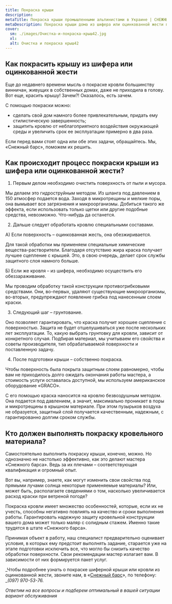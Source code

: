 ```yaml
---
title: Покраска крыши
description: 
metaTitle: Покраска крыши промышленными альпинистами в Украине | СНЕЖНЫЙ БАРС
metaDescription: Покраска крыши дома из шифера или оцинкованной жести промышленными альпинистами в Украине ☎+38 (096)555-30-92 от компании Снежный Барс
cover:
  sm: ./images/Очистка-и-покраска-крыш42.jpg
  xl: 
  alt: Очистка и покраска крыш42
---
```

## Как покрасить крышу из шифера или оцинкованной жести


Еще до недавнего времени мысль о покраске кровли большинству винничан, живущих в собственных домах, даже не приходила в голову. Вот еще, красить крышу! Зачем?! Оказалось, есть зачем.

С помощью покраски можно:

* сделать свой дом намного более привлекательным, придать ему стилистическую завершенность;
* защитить кровлю от неблагоприятного воздействия окружающей среды и увеличить срок ее эксплуатации примерно в два раза.

Если перед вами стоят одна или обе этих задачи, обращайтесь. Мы, «Снежный барс», поможем их решить.

## Как происходит процесс покраски крыши из шифера или оцинкованной жести?

1. Первым делом необходимо очистить поверхность от пыли и мусора.

Мы делаем это гидроструйным методом. Из шланга под давлением в 150 атмосфер подается вода. Заходя в микротрещины и мелкие поры, она вымывает все загрязнения и микроорганизмы. Добиться такого же эффекта, если использовать только щетки или другие подобные средства, невозможно. Что-нибудь да останется.

2. Дальше следует обработать кровлю специальными составами.

А) Если поверхность – оцинкованная жесть, она обезжиривается.

Для такой обработки мы применяем специальные химические вещества-растворители. Благодаря отсутствию жира краска получает лучшее сцепление с крышей. Это, в свою очередь, делает срок службы защитного слоя намного больше.

Б) Если же кровля – из шифера, необходимо осуществить его обеззараживание.

Мы проводим обработку такой конструкции противогрибковыми средствами. Они, во-первых, удаляют существующие микроорганизмы, во-вторых, предупреждают появление грибка под нанесенным слоем краски.

3. Следующий шаг – грунтование.

Оно позволяет гарантировать, что краска получит хорошее сцепление с поверхностью. Защита не будет отшелушиваться уже после нескольких лет эксплуатации. То, какую выбрать грунтовку для кровли, зависит от конкретного случая. Подбирая материал, мы учитываем его свойства и советы производителя, тип обрабатываемой поверхности и поставленную задачу.

4. После подготовки крыши – собственно покраска.

Чтобы поверхность была покрыта защитным слоем равномерно, чтобы вам не приходилось долго ожидать окончания работы мастера, а стоимость услуги оставалась доступной, мы используем американское оборудование «GRACO».

С его помощью краска наносится на кровлю безвоздушным методом. Она подается под давлением, а значит, максимально проникает в поры и микротрещины в крышном материале. При этом пузырьков воздуха не образуется, защитный слой получается качественным, надежным, с гарантированно долгим сроком службы.

## Кто должен выполнять покраску кровельного материала?

Самостоятельно выполнить покраску крыши, конечно, можно. Но однозначно не настолько эффективно, как это делают мастера «Снежного барса». Ведь за их плечами – соответствующая квалификация и огромный опыт.

Вот вы, например, знаете, как могут изменить свои свойства под прямыми лучами солнца некоторые применяемые материалы? Или, может быть, располагаете сведениями о том, насколько увеличивается расход краски при ветреной погоде?

Покраска кровли имеет множество особенностей, которые, если их не учесть, способны негативно повлиять на качество и сроки выполнения работы. Гарантировать надежную защиту кровельной конструкции вашего дома может только маляр с солидным стажем. Именно такие трудятся в штате «Снежного барса».

Принимая объект в работу, наш специалист предварительно оценивает условия, в которых ему предстоит выполнять задание, старается уже на этапе подготовки исключить все, что могло бы снизить качество обработки поверхности. Свои рекомендации мастер излагает вам. В зависимости от них формируется пакет услуг.

_Чтобы подробнее узнать о покраске шиферной крыши или кровли из оцинкованной жести, звоните нам, в «[Снежный барс](/)», по телефону:  
__(097) 970-53-76._

_Ответим на все вопросы и подберем оптимальный в вашей ситуации вариант обслуживания_

